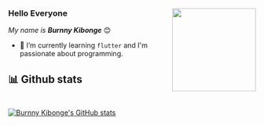 ### Hello Everyone <img align='right' src='https://www.coredna.com/web_images/What-is-Git.gif' width='170'>


*My name is **Burnny Kibonge*** 😊

- 🌱 I’m currently learning `flutter` and I'm passionate about programming.
## 📊 Github stats

#
[![Burnny Kibonge's GitHub stats](https://github-readme-stats.vercel.app/api?username=byvak&theme=algolia&count_private=true&show_icons=true&include_all_commits=true)](https://github.com/byvak)

<!--[![Top Langs](https://github-readme-stats.vercel.app/api/top-langs/?username=byvak&layout=default&theme=algolia&hide=html,coffeescript)](https://github.com/byvak)-->
<!--
**Byvak/Byvak** is a ✨ _special_ ✨ repository because its `README.md` (this file) appears on your GitHub profile.

Here are some ideas to get you started:

- 🔭 I’m currently working on ...
- 🌱 I’m currently learning ...
- 👯 I’m looking to collaborate on ...
- 🤔 I’m looking for help with ...
- 💬 Ask me about ...
- 📫 How to reach me: ...
- 😄 Pronouns: ...
- ⚡ Fun fact: ...
-->
